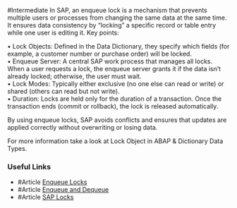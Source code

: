 #Intermediate 
In SAP, an enqueue lock is a mechanism that prevents multiple users or processes from changing the same data at the same time. It ensures data consistency by “locking” a specific record or table entry while one user is editing it. Key points:

• Lock Objects: Defined in the Data Dictionary, they specify which fields (for example, a customer number or purchase order) will be locked.  
• Enqueue Server: A central SAP work process that manages all locks. When a user requests a lock, the enqueue server grants it if the data isn’t already locked; otherwise, the user must wait.  
• Lock Modes: Typically either exclusive (no one else can read or write) or shared (others can read but not write).  
• Duration: Locks are held only for the duration of a transaction. Once the transaction ends (commit or rollback), the lock is released automatically.

By using enqueue locks, SAP avoids conflicts and ensures that updates are applied correctly without overwriting or losing data.

For more information take a look at Lock Object in ABAP & Dictionary Data Types.
### Useful Links
- #Article [Enqueue Locks](http://help.sap.com/doc/saphelp_nw75/7.5.5/de-DE/4a/70480d281e72dde10000000a42189b/content.htm?no_cache=true)
- #Article [Enqueue and Dequeue](https://help.sap.com/docs/SAP_NETWEAVER_AS_ABAP_FOR_SOH_740/76bbc1db07d74a32aa9041ad9b841185/4d3643929a27468de10000000a42189c.html?locale=en-US)
- #Article [SAP Locks](https://help.sap.com/doc/abapdocu_752_index_htm/7.52/en-us/abensap_lock.htm)
